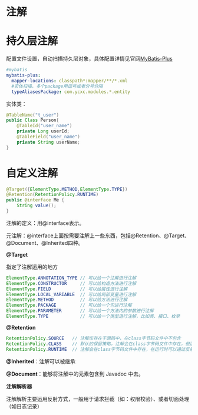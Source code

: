 # 注解

# 持久层注解

配置文件设置，自动扫描持久层对象，具体配置详情见官网[MyBatis-Plus](https://mp.baomidou.com/)

```yml
#mybatis
mybatis-plus:
  mapper-locations: classpath*:mapper/**/*.xml
  #实体扫描，多个package用逗号或者分号分隔
  typeAliasesPackage: com.ycxc.modules.*.entity
```

实体类：

```java
@TableName("t_user")
public Class Person{
	@TableId("user_name")
    private Long userId;
    @TableField("user_name")
    private String userName;
}
```



# 自定义注解

```java
@Target({ElementType.METHOD,ElementType.TYPE})
@Retention(RetentionPolicy.RUNTIME)
public @interface Me {
    String value();
}
```

注解的定义：用@interface表示。

元注解：@interface上面按需要注解上一些东西，包括@Retention、@Target、@Document、@Inherited四种。

**@Target**

指定了注解运用的地方

```java
ElementType.ANNOTATION_TYPE // 可以给一个注解进行注解
ElementType.CONSTRUCTOR 	// 可以给构造方法进行注解
ElementType.FIELD 			// 可以给属性进行注解
ElementType.LOCAL_VARIABLE  // 可以给局部变量进行注解
ElementType.METHOD 			// 可以给方法进行注解
ElementType.PACKAGE 		// 可以给一个包进行注解
ElementType.PARAMETER 		// 可以给一个方法内的参数进行注解
ElementType.TYPE 			// 可以给一个类型进行注解，比如类、接口、枚举
```

**@Retention**

```java
RetentionPolicy.SOURCE   // 注解仅存在于源码中，在class字节码文件中不包含
RetentionPolicy.CLASS    // 默认的保留策略，注解会在class字节码文件中存在，但运行时无法获得
RetentionPolicy.RUNTIME  // 注解会在class字节码文件中存在，在运行时可以通过反射获取到
```

**@Inherited**：注解可以被继承

**@Document**：能够将注解中的元素包含到 Javadoc 中去。



**注解解析器**

注解解析主要运用反射方式，一般用于请求拦截（如：权限校验）、或者切面处理（如日志记录）



